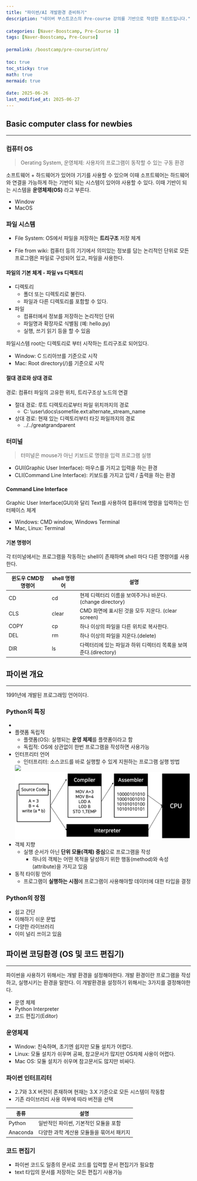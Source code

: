 ```yaml
---
title: "파이썬/AI 개발환경 준비하기"
description: "네이버 부스트코스의 Pre-course 강의를 기반으로 작성한 포스트입니다."

categories: [Naver-Boostcamp, Pre-Course 1]
tags: [Naver-Boostcamp, Pre-Course]

permalink: /boostcamp/pre-course/intro/

toc: true
toc_sticky: true
math: true
mermaid: true

date: 2025-06-26
last_modified_at: 2025-06-27
---
```


## Basic computer class for newbies
-----------

### 컴퓨터 OS

> Oerating System, 운영체제: 사용자의 프로그램이 동작할 수 있는 구동 환경

소프트웨어 + 하드웨어가 있어야 기기를 사용할 수 있으며 이때 소프트웨어는 하드웨어와 연결을 가능하게 하는 기반이 되는 시스템이 있어야 사용할 수 있다. 이때 기반이 되는 시스템을 **운영체제(OS)** 라고 부른다.

- Window
- MacOS

### 파일 시스템

- File System: OS에서 파일을 저장하는 **트리구조** 저장 체계

- File from wiki: 컴퓨터 등의 기기에서 의미있는 정보를 담는 논리적인 단위로 모든 프로그램은 파일로 구성되어 있고, 파일을 사용한다.

#### 파일의 기본 체계 - 파일 vs 디렉토리

- 디렉토리
    - 폴더 또는 디렉토리로 불린다.
    - 파일과 다른 디렉토리를 포함할 수 있다.
- 파일
    - 컴퓨터에서 정보를 저장하는 논리적인 단위
    - 파일명과 확장자로 식별됨 (예: hello.py)
    - 실행, 쓰기 읽기 등을 할 수 있음

파일시스템 root는 디렉토리로 부터 시작하는 트리구조로 되어있다.
- Window: C 드리아브를 기준으로 시작
- Mac: Root directory(/)를 기준으로 시작

#### 절대 경로와 상대 경로

경로: 컴퓨터 파일의 고유한 위치, 트리구조상 노드의 연결

- 절대 경로: 루트 디렉토리로부터 파일 위치까지의 경로
    - C: \user\docs\somefile.ext:alternate_stream_name
- 상대 경로: 현재 있는 디렉토리부터 타깃 파일까지의 경로
    - ../../greatgrandparent

### 터미널

> 터미널은 mouse가 아닌 키보드로 명령을 입력 프로그램 실행

- GUI(Graphic User Interface): 마우스를 가지고 입력을 하는 환경
- CLI(Command Line Interface): 키보드를 가지고 입력 / 출력을 하는 환경

#### Command Line Interface

Graphic User Interface(GUI)와 달리 Text를 사용하여 컴퓨터에 명령을 입력하는 인터페이스 체계
- Windows: CMD window, Windows Terminal
- Mac, Linux: Terminal

#### 기본 명령어

각 터미널에서는 프로그램을 작동하는 shell이 존재하며 shell 마다 다른 명령어를 사용한다.

|윈도우 CMD창 명령어|shell 명령어|설명|
|-------------|------------|---|
|CD|cd|현제 디렉터리 이름을 보여주거나 바꾼다. (change directory)|
|CLS|clear|CMD 화면에 표시된 것을 모두 지운다. (clear screen)|
|COPY|cp|하나 이상의 파일을 다른 위치로 복사한다.|
|DEL|rm|하나 이상의 파일을 지운다.(delete)|
|DIR|ls|다렉터리에 있는 파일과 하위 디렉터리 목록을 보여준다.(directory)|

## 파이썬 개요
----------

1991년에 개발된 프로그래밍 언어이다.

### Python의 특징

- 
- 플랫폼 독립적
    - 플랫폼(OS): 실행되는 **운영 체제**를 플랫폼이라고 함
    - 독립적: OS에 상관없이 한번 프로그램을 작성하면 사용가능
- 인터프리터 언어
    - 인터프리터: 소스코드를 바로 실행할 수 있게 지원하는 프로그램 실행 방법
    <img src="https://miro.medium.com/v2/resize:fit:1400/1*nn7FTRIPqjGAEroR-ngVxg.png">
    <img src="../assets/img/post/naver-boostcamp/compiler_VS_interpreter.png">
- 객체 지향
    - 실행 순서가 아닌 **단위 모듈(객체) 중심**으로 프로그램을 작성
        - 하나의 객체는 어떤 목적을 달성하기 위한 행동(method)와 속성(attribute)을 가지고 있음
- 동적 타이핑 언어
    - 프로그램이 **실행하는 시점**에 프로그램이 사용해야할 데이터에 대한 타입을 결정

### Python의 장점

- 쉽고 간단
- 이해하기 쉬운 문법
- 다양한 라이브러리
- 이미 널리 쓰이고 있음

## 파이썬 코딩환경 (OS 및 코드 편집기)
----------

파이썬을 사용하기 위해서는 개발 환경을 설정해야한다. 개발 환경이란 프로그램을 작성하고, 실행시키는 환경을 말한다. 이 개발환경을 설정하기 위해서는 3가지를 결정해야한다.

- 운영 체제
- Python Interpreter
- 코드 편집기(Editor)

### 운영체제

- Window: 친숙하며, 초기엔 쉽지만 모듈 설치가 어렵다.
- Linux: 모듈 설치가 쉬우며 공짜, 참고문서가 많지만 OS자체 사용이 어렵다.
- Mac OS: 모듈 설치가 쉬우며 참고문서도 많지만 비싸다.

### 파이썬 인터프리터

- 2.7와 3.X 버전이 존재하며 현재는 3.X 기준으로 모든 시스템이 작동함
- 기존 라이브러리 사용 여부에 따라 버전을 선택

|종류|설명|
|----|----|
|Python|일반적인 파이썬, 기본적인 모듈을 포함|
|Anaconda|다양한 과학 계산용 모듈들을 묶어서 패키지|

### 코드 편집기

- 파이썬 코드도 일종의 문서로 코드를 입력할 문서 편집기가 필요함
- text 타입의 문서를 저장하는 모든 편집기 사용가능